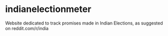 # indianelectionmeter
Website dedicated to track promises made in Indian Elections, as suggested on reddit.com/r/india
